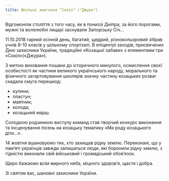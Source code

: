 ```yaml
---
title: Шкільні змагання "Сокіл" ("Джура")
---
```


Відгомоніли століття з того часу, як в пониззі Дніпра, за його порогами, мужні та волелюбні лицарі заснували Запорізьку Січ…

11.10.2018 гарний осінній день, багатий, щедрий, різнокольоровий зібрав учнів 8-10 класів у шільному спортзалі. В епіцентрі заходів, присвячених Дню захисника України, традиційні «Козацькі забави» з елементами гри «Сокіл»(«Джура»).

З метою виховання пошани до історичного минулого, осмислення своєї особистості як частини великого українського народу, морального та фізичного загартовування школярів значну частину козацьких розваг скадала смуга перешкод:

- купини;
- пластун;
- маятник;
- колода;
- козацький марш.

Солодкою родзинкою виступу команд став творчий конкурс виконання та інсценування пісень на козацьку тематику «Ми роду козацького діти…».

14 жовтня вшановуємо тих, хто захищав рідну землю. Переконані, що у пам’яті українців завжди залишаться люди, які боронили рідну землю, з гідністю виконали свій військовий і громадський обов’язок.

Щиро бажаємо всім мирного неба, міцного здоров’я, щастя і добра.

Зі святом вас, шановні захисники України.

<youtube id="P1gw3EELj3A" />

<slideshow id="_/72157696476070240" />
